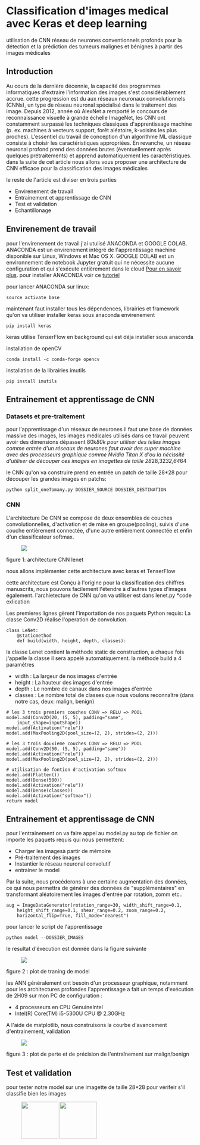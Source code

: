 # Classification d'images medical avec Keras et deep learning
utilisation de CNN réseau de neurones conventionnels profonds pour la détection et la prédiction des tumeurs malignes et bénignes à partir des images médicales  

## Introduction 
Au cours de la dernière décennie, la capacité des programmes informatiques d'extraire l'information des images s'est considérablement accrue. cette progression est du  aux réseaux neuronaux convolutionnels (CNNs), un type de réseau neuronal spécialisé dans le traitement des image. Depuis 2012, année où AlexNet a remporté le concours de reconnaissance visuelle à grande échelle ImageNet, les CNN ont constamment surpassé les techniques classiques d'apprentissage machine (p. ex. machines à vecteurs support, forêt aléatoire, k-voisins les plus proches). L'essentiel du travail de conception d'un algorithme ML classique consiste à choisir les caractéristiques appropriées. En revanche, un réseau neuronal profond prend des données brutes (éventuellement après quelques prétraitements) et apprend automatiquement les caractéristiques. 
dans la suite de cet article nous allons vous proposer une architecture de CNN efficace pour la classification des images médicales 

le reste de l'article est diviser en trois parties 
* Envirenement de travail 
* Entrainement et apprentissage de CNN 
* Test et validation 
* Echantillonage 


## Envirenement de travail
pour l'envirenement de travail j'ai utulisé ANACONDA et GOOGLE COLAB.
ANACONDA est  un envirenement intégré de l'apprentissage machine disponible sur Linux, Windows et Mac OS X.
GOOGLE COLAB  est un environnement de notebook Jupyter gratuit qui ne nécessite aucune configuration et qui s'exécute entièrement dans le cloud [Pour en savoir plus](http://www.ac-grenoble.fr/ugine/m/?p=271).
pour installer ANACONDA voir ce [tutoriel](http://www.ac-grenoble.fr/ugine/m/?p=271)

pour lancer ANACONDA sur linux: 
```
source activate base
```
maintenant faut installer tous les dépendences, librairies et framework qu'on va utiliser 
installer keras sous anaconda envirenement 

```
pip install keras
```
keras utilise TenserFlow en background qui est déja installer sous anaconda 

installation de openCV 
```
conda install -c conda-forge opencv
```

installation de la librairies imutils

```
pip install imutils
```

## Entrainement et apprentissage de CNN 
### Datasets et pre-traitement 
pour l'apprentissage d'un réseaux de neurones il faut une base de données massive des images, les images médicales utilisés dans ce travail peuvent avoir des dimensions dépassent  80k*80k pour utiliser des telles images comme entrée d'un réseaux de neurones faut avoir des super machine avec des processeurs graphique comme Nvidia Titan X 
d'ou la nécissité d'utiliser de découper ces images en imagettes de taille 28*28,32*32,64*64

le CNN qu'on va construire prend en entrée un patch de taille 28*28 
pour découper les grandes images en patchs: 
```
python split_oneTomany.py DOSSIER_SOURCE DOSSIER_DESTINATION
```
### CNN
L'architecture De CNN se compose de deux ensembles de couches convolutionnelles, d'activation et de mise en groupe(pooling), suivis d'une couche entièrement connectée, d'une autre entièrement connectée et enfin d'un classificateur softmax.

<figure>
    <img src="images/architecture.png" align="center"/>
</figure>
					figure 1: architecture CNN lenet
		
nous allons implémenter cette architecture avec keras et TenserFlow

cette architecture est Conçu à l'origine pour la classification des chiffres manuscrits, nous pouvons facilement l'étendre à d'autres types d'images également.
l'archietecture de CNN qu'on va utiliser est dans lenet.py 
*code exlication 

Les premieres lignes  gèrent l'importation de nos paquets Python requis:
La classe Conv2D réalise l'operation de convolution. 
```
class LeNet:
	@staticmethod
	def build(width, height, depth, classes):
```
la classe Lenet contient la méthode static de construction, a chaque fois j'appelle la classe il sera appelé automatiquement.
la méthode build a 4 paramétres
* width : La largeur de nos images d'entrée
* height : La hauteur des images d'entrée
* depth : Le nombre de canaux dans nos images d'entrée 
* classes : Le nombre total de classes que nous voulons reconnaître (dans notre cas, deux: malign, benign)
```
# les 3 trois premiers couches CONV => RELU => POOL
model.add(Conv2D(20, (5, 5), padding="same",
	input_shape=inputShape))
model.add(Activation("relu"))
model.add(MaxPooling2D(pool_size=(2, 2), strides=(2, 2)))

# les 3 trois douxieme couches CONV => RELU => POOL
model.add(Conv2D(50, (5, 5), padding="same"))
model.add(Activation("relu"))
model.add(MaxPooling2D(pool_size=(2, 2), strides=(2, 2)))

# utilisation de fontion d'activation softmax 
model.add(Flatten())
model.add(Dense(500))
model.add(Activation("relu"))
model.add(Dense(classes))
model.add(Activation("softmax"))
return model
```

## Entrainement et apprentissage de CNN

pour l'entrainement on va faire appel au model.py 
au top de fichier on importe les paquets requis qui nous permettent:
* Charger les imagesà partir de mémoire
* Pré-traitement des images
* Instantier le réseau neuronal convolutif
* entrainer le model

Par la suite, nous procéderons à une certaine augmentation des données, ce qui nous permettra de générer des données de  "supplémentaires" en transformant aléatoirement les images d'entrée par rotation, zomm etc..

```
aug = ImageDataGenerator(rotation_range=30, width_shift_range=0.1,
	height_shift_range=0.1, shear_range=0.2, zoom_range=0.2,
	horizontal_flip=True, fill_mode="nearest")
```

pour lancer le script de l'apprentissage 
```
python model --DOSSIER_IMAGES
```

le resultat d'éxecution est donnée dans la figure suivante
<figure>
    <img src="images/training.png" align="center"/>
</figure>
figure 2 : plot de traning de model

les ANN généralement ont besoin d'un processeur graphique, notamment pour les architectures profondes 
l'apprentissage a fait un temps d'exécution de 2H09 sur mon PC de configuration :
- 4 processeurs en CPU GenuineIntel
- Intel(R) Core(TM) i5-5300U CPU @ 2.30GHz

A l'aide de matplotlib, nous construisons la courbe d'avancement d'entrainement, validation 
<figure>
    <img src="images/plot2.png" align="center"/>
</figure>
figure 3 : plot de perte et de précision de l'entraînement sur malign/benign

## Test et validation

pour tester notre model sur une imagette de taille 28*28 pour vérifeir s'il classifie bien les images 
<figure>
        <img src="images/pos.png" align="left" width="100px height="100px" "/>
</figure>

<figure>
        <img src="images/output.png" align="rignt" width="100px height="100px"/>
</figure>
